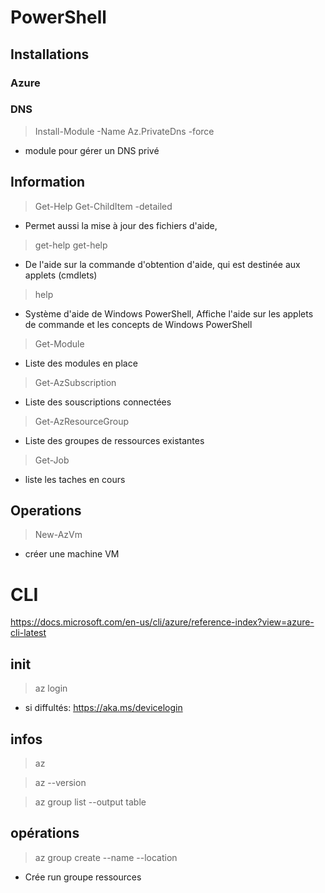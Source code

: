 # PowerShell
## Installations
### Azure

### DNS
> Install-Module -Name Az.PrivateDns -force
* module pour gérer un DNS privé

## Information
> Get-Help Get-ChildItem -detailed
* Permet aussi la mise à jour des fichiers d'aide, 
> get-help get-help
* De l'aide sur la commande d'obtention d'aide, qui est destinée aux applets (cmdlets) 
> help
* Système d'aide de Windows PowerShell, Affiche l'aide sur les applets de commande et les concepts de Windows PowerShell
> Get-Module
* Liste des modules en place
> Get-AzSubscription 
* Liste des souscriptions connectées
> Get-AzResourceGroup
* Liste des groupes de ressources existantes
> Get-Job
* liste les taches en cours

## Operations
> New-AzVm
* créer une machine VM

# CLI
https://docs.microsoft.com/en-us/cli/azure/reference-index?view=azure-cli-latest
## init
> az login
* si diffultés:  https://aka.ms/devicelogin
## infos
> az

> az --version

> az group list --output table
## opérations
> az group create --name <name> --location <location>
  * Crée run groupe ressources

